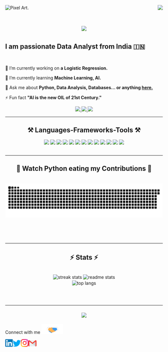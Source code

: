 ![Pixel Art.](https://mir-s3-cdn-cf.behance.net/project_modules/fs/22b22287602523.5dbd29081561d.gif)
<img align="right" src="https://visitor-badge.laobi.icu/badge?page_id=realshubhamraut.realshubhamraut" />

<h1 align="center">
    <img src="https://readme-typing-svg.herokuapp.com/?font=Righteous&size=35&center=true&vCenter=true&width=500&height=70&duration=4000&lines=Hi+There!+👋;+I'm+Shubham+Raut!;" />
</h1>

<h2 align="left">I am passionate Data Analyst from India 🇮🇳</h2>

<br/>

<div align="left">
 
 🔭   I’m currently working on **a Logistic Regression.**
 
 🌱   I’m currently learning **Machine Learning, AI.**

 💬   Ask me about **Python, Data Analysis, Databases... or anything [here.](https://github.com/realshubhamraut/realshubhamraut/issues)**

 ⚡   Fun fact **"AI is the new OIL of 21st Century."**
 
 </div>
 
<div align="center"> 
  <a href="mailto:contactshubhamraut@gmail.com">
    <img src="https://img.shields.io/badge/Gmail-333333?style=for-the-badge&logo=gmail&logoColor=red" />
  </a>
  <a href="https://linkedin.com/in/contactshubhamraut" target="_blank">
    <img src="https://img.shields.io/badge/LinkedIn-0077B5?style=for-the-badge&logo=linkedin&logoColor=white" target="_blank" />
  </a>
  <a href="https://shubhamraut.in" target="_blank">
     <img src="https://img.shields.io/badge/PortFolio-EB1923?style=for-the-badge&logo=About.me&logoColor=white" target="_blank" />
  </a>
</div>

 <hr/>
 
<h2 align="center">⚒️ Languages-Frameworks-Tools ⚒️</h2>
<div align="center">
         <img src="https://img.shields.io/badge/Python-FFD43B?style=for-the-badge&logo=python&logoColor=blue" target="_blank" />
         <img src="https://img.shields.io/badge/R-276DC3?style=for-the-badge&logo=r&logoColor=white" target="_blank" />
         <img src="https://img.shields.io/badge/Numpy-777BB4?style=for-the-badge&logo=numpy&logoColor=white" target="_blank" />
         <img src="https://img.shields.io/badge/Pandas-2C2D72?style=for-the-badge&logo=pandas&logoColor=white" target="_blank" />
         <img src="https://img.shields.io/badge/PowerBI-F2C811?style=for-the-badge&logo=Power%20BI&logoColor=white" target="_blank" />
         <img src="https://img.shields.io/badge/Jupyter-F37626.svg?&style=for-the-badge&logo=Jupyter&logoColor=white" target="_blank" />
         <img src="https://img.shields.io/badge/Canva-%2300C4CC.svg?&style=for-the-badge&logo=Canva&logoColor=white" target="_blank" />
         <img src="https://img.shields.io/badge/MySQL-005C84?style=for-the-badge&logo=mysql&logoColor=white" target="_blank" />
         <img src="https://img.shields.io/badge/Wordpress-21759B?style=for-the-badge&logo=wordpress&logoColor=white" target="_blank" />
         <img src="https://img.shields.io/badge/TensorFlow-FF6F00?style=for-the-badge&logo=tensorflow&logoColor=white" target="_blank" />
         <img src="https://img.shields.io/badge/Tableau-E97627?style=for-the-badge&logo=Tableau&logoColor=white" target="_blank" />
         <img src="https://img.shields.io/badge/Google%20Analytics-E37400?style=for-the-badge&logo=google%20analytics&logoColor=white" target="_blank" />
         <img src="https://img.shields.io/badge/Tableau-E97627?style=for-the-badge&logo=Tableau&logoColor=white" target="_blank" />

         
         

</div>

<br/>
<hr/>

<div align="center">
  <h2>🐍 Watch Python eating my Contributions 🐍</h2>
  <br>
  <img alt="snake eating my contributions" src="https://raw.githubusercontent.com/realshubhamraut/realshubhamraut/output/github-contribution-grid-snake.svg" />
  
  <br/><br/><br/>
</div>

<hr/>

<h2 align="center">⚡ Stats ⚡</h2>
<br>
<div align=center>
  <img width=390 src="https://streak-stats.demolab.com/?user=salesp07&count_private=true&theme=react&border_radius=10" alt="streak stats"/>
  <img width=390 src="https://github-readme-stats-salesp07.vercel.app/api?username=salesp07&count_private=true&show_icons=true&theme=react&rank_icon=github&border_radius=10" alt="readme stats" />
  <br/>
  <img width=325 align="center" src="https://github-readme-stats-salesp07.vercel.app/api/top-langs/?username=salesp07&hide=HTML&langs_count=8&layout=compact&theme=react&border_radius=10&size_weight=0.5&count_weight=0.5&exclude_repo=github-readme-stats" alt="top langs" />
</div>

<br/><br/>
<hr/>

<h3 align="center">
    <img src="https://readme-typing-svg.herokuapp.com/?font=Righteous&size=25&center=true&vCenter=true&width=500&height=70&duration=4000&lines=Thanks+for+visiting!+✌️;+Shoot+me+a+message+on+Linkedin!;I'm+always+down+to+collab+:)">
</h3>

Connect with me <img src="https://github.com/SatYu26/SatYu26/blob/master/Assets/Handshake.gif" height="32px">

  <a href="https://www.linkedin.com/in/contactshubhamraut/">
    <img align="left" alt="Shubham Raut | Linkedin" width="24px" src="https://github.com/SatYu26/SatYu26/blob/master/Assets/Linkedin.svg" />
  </a> &nbsp;&nbsp;
  <a href="https://twitter.com/realshubhamraut">
    <img align="left" alt="Shubham Raut | Twitter" width="26px" src="https://github.com/SatYu26/SatYu26/blob/master/Assets/Twitter.svg" />
  </a> &nbsp;&nbsp;
  <a href="https://www.instagram.com/realshubhamraut/">
    <img align="left" alt="Satyam Goyal | Instagram" width="24px" src="https://github.com/SatYu26/SatYu26/blob/master/Assets/Instagram.svg" />
  </a> &nbsp;&nbsp;
  <a href="mailto:contactshubhamraut@gmail.com">
    <img align="left" alt="Shubham Raut" | Gmail" width="26px" src="https://github.com/SatYu26/SatYu26/blob/master/Assets/Gmail.svg" />
  </a>


<br><br>
